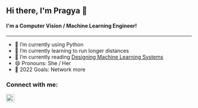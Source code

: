 ## Hi there, I'm Pragya 👋


#### I'm a Computer Vision / Machine Learning Engineer!
---

- 🔭 I’m currently using Python
- 🌱 I’m currently learning to run longer distances
- :book: I’m currently reading [Designing Machine Learning Systems](https://www.goodreads.com/book/show/60715378-designing-machine-learning-systems)
- 😄 Pronouns: She / Her
- 🥅 2022 Goals: Network more
<!-- - ⚡ Fun fact: -->

### Connect with me:
[<img align="left" alt="Pragya | LinkedIn" width="22px" src="https://cdn.jsdelivr.net/npm/simple-icons@v3/icons/linkedin.svg" />](https://www.linkedin.com/in/pragyajswl/)

